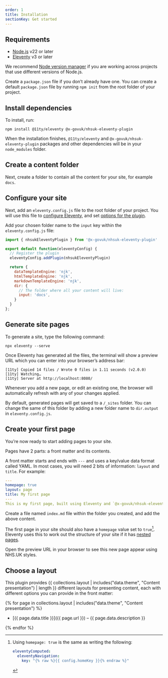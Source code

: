 ```yaml
---
order: 1
title: Installation
sectionKey: Get started
---
```


## Requirements

- [Node.js](https://nodejs.org) v22 or later
- [Eleventy](https://www.11ty.dev) v3 or later

We recommend [Node version manager](https://github.com/nvm-sh/nvm) if you are working across projects that use different versions of Node.js.

Create a `package.json` file if you don’t already have one. You can create a default `package.json` file by running `npm init` from the root folder of your project.

## Install dependencies

To install, run:

```shell
npm install @11ty/eleventy @x-govuk/nhsuk-eleventy-plugin
```

When the installation finishes, `@11ty/eleventy` and `@x-govuk/nhsuk-eleventy-plugin` packages and other dependencies will be in your `node_modules` folder.

## Create a content folder

Next, create a folder to contain all the content for your site, for example `docs`.

## Configure your site

Next, add an `eleventy.config.js` file to the root folder of your project. You will use this file to [configure Eleventy](https://www.11ty.dev/docs/config/), and set [options for the plugin](/get-started/options).

Add your chosen folder name to the `input` key within the `eleventy.config.js` file:

```js
import { nhsukEleventyPlugin } from '@x-govuk/nhsuk-eleventy-plugin'

export default function(eleventyConfig) {
  // Register the plugin
  eleventyConfig.addPlugin(nhsukEleventyPlugin)

  return {
    dataTemplateEngine: 'njk',
    htmlTemplateEngine: 'njk',
    markdownTemplateEngine: 'njk',
    dir: {
      // The folder where all your content will live:
      input: 'docs',
    }
  }
};
```

## Generate site pages

To generate a site, type the following command:

```shell
npx eleventy --serve
```

Once Eleventy has generated all the files, the terminal will show a preview URL which you can enter into your browser’s address bar:

```shell
[11ty] Copied 14 files / Wrote 0 files in 1.11 seconds (v2.0.0)
[11ty] Watching…
[11ty] Server at http://localhost:8080/
```

Whenever you add a new page, or edit an existing one, the browser will automatically refresh with any of your changes applied.

By default, generated pages will get saved to a `/_sites` folder. You can change the same of this folder by adding a new folder name to `dir.output` in `eleventy.config.js`.

## Create your first page

You’re now ready to start adding pages to your site.

Pages have 2 parts: a front matter and its contents.

A front matter starts and ends with `---` and uses a key/value data format called YAML. In most cases, you will need 2 bits of information: `layout` and `title`. For example:

```yaml
---
homepage: true
layout: page
title: My first page
---
This is my first page, built using Eleventy and `@x-govuk/nhsuk-eleventy-plugin`.
```

Create a file named `index.md` file within the folder you created, and add the above content.

The first page in your site should also have a `homepage` value set to `true`[^1]. Eleventy uses this to work out the structure of your site if it has [nested pages](https://www.11ty.dev/docs/plugins/navigation/).

[^1]: Using `homepage: true` is the same as writing the following:

    ```yaml
    eleventyComputed:
      eleventyNavigation:
        key: "{% raw %}{{ config.homeKey }}{% endraw %}"
    ```

Open the preview URL in your browser to see this new page appear using NHS.UK styles.

## Choose a layout

This plugin provides {{ collections.layout | includes("data.theme", "Content presentation") | length }} different layouts for presenting content, each with different options you can provide in the front matter:

{% for page in collections.layout | includes("data.theme", "Content presentation") %}

- [{{ page.data.title }}]({{ page.url }}) – {{ page.data.description }}

{% endfor %}
